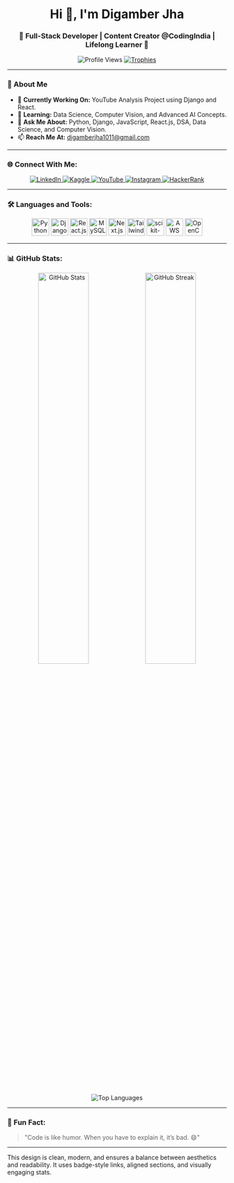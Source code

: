 <h1 align="center">Hi 👋, I'm Digamber Jha</h1>
<h3 align="center">🚀 Full-Stack Developer | Content Creator @CodingIndia | Lifelong Learner 🌟</h3>

<p align="center">
  <img src="https://komarev.com/ghpvc/?username=kumardigamberjha&label=Profile%20Views&color=0e75b6&style=flat" alt="Profile Views" />
  <a href="https://github.com/ryo-ma/github-profile-trophy">
    <img src="https://github-profile-trophy.vercel.app/?username=kumardigamberjha&row=1&column=6&theme=onedark" alt="Trophies" />
  </a>
</p>

---

### 🌟 About Me
- 🔭 **Currently Working On:** YouTube Analysis Project using Django and React.  
- 🌱 **Learning:** Data Science, Computer Vision, and Advanced AI Concepts.  
- 💬 **Ask Me About:** Python, Django, JavaScript, React.js, DSA, Data Science, and Computer Vision.  
- 📫 **Reach Me At:** [digamberjha1011@gmail.com](mailto:digamberjha1011@gmail.com)  

---

### 🌐 Connect With Me:
<p align="center">
  <a href="https://linkedin.com/in/digamber-jha-5045221a5/" target="_blank">
    <img src="https://img.shields.io/badge/LinkedIn-%230077B5.svg?style=for-the-badge&logo=linkedin&logoColor=white" alt="LinkedIn" />
  </a>
  <a href="https://kaggle.com/digamberjha" target="_blank">
    <img src="https://img.shields.io/badge/Kaggle-%23056CAB.svg?style=for-the-badge&logo=kaggle&logoColor=white" alt="Kaggle" />
  </a>
  <a href="https://www.youtube.com/channel/UCa9uMErS8bWGpy7xj1J3WuW" target="_blank">
    <img src="https://img.shields.io/badge/YouTube-%23FF0000.svg?style=for-the-badge&logo=youtube&logoColor=white" alt="YouTube" />
  </a>
  <a href="https://instagram.com/digamberjha1011/" target="_blank">
    <img src="https://img.shields.io/badge/Instagram-%23E4405F.svg?style=for-the-badge&logo=instagram&logoColor=white" alt="Instagram" />
  </a>
  <a href="https://www.hackerrank.com/kumardigamberjha" target="_blank">
    <img src="https://img.shields.io/badge/HackerRank-%2320BE80.svg?style=for-the-badge&logo=hackerrank&logoColor=white" alt="HackerRank" />
  </a>
</p>

---

### 🛠️ Languages and Tools:
<p align="center">
  <a href="https://www.python.org" target="_blank"><img src="https://cdn.jsdelivr.net/gh/devicons/devicon/icons/python/python-original.svg" alt="Python" width="40" height="40"/></a>
  <a href="https://www.djangoproject.com/" target="_blank"><img src="https://cdn.jsdelivr.net/gh/devicons/devicon/icons/django/django-original.svg" alt="Django" width="40" height="40"/></a>
  <a href="https://reactjs.org/" target="_blank"><img src="https://cdn.jsdelivr.net/gh/devicons/devicon/icons/react/react-original.svg" alt="React.js" width="40" height="40"/></a>
  <a href="https://www.mysql.com/" target="_blank"><img src="https://cdn.jsdelivr.net/gh/devicons/devicon/icons/mysql/mysql-original.svg" alt="MySQL" width="40" height="40"/></a>
  <a href="https://nextjs.org/" target="_blank"><img src="https://cdn.jsdelivr.net/gh/devicons/devicon/icons/nextjs/nextjs-original.svg" alt="Next.js" width="40" height="40"/></a>
  <a href="https://tailwindcss.com/" target="_blank"><img src="https://cdn.jsdelivr.net/gh/devicons/devicon/icons/tailwindcss/tailwindcss-plain.svg" alt="TailwindCSS" width="40" height="40"/></a>
  <a href="https://scikit-learn.org/" target="_blank"><img src="https://upload.wikimedia.org/wikipedia/commons/0/05/Scikit_learn_logo_small.svg" alt="scikit-learn" width="40" height="40"/></a>
  <a href="https://aws.amazon.com/" target="_blank"><img src="https://cdn.jsdelivr.net/gh/devicons/devicon/icons/amazonwebservices/amazonwebservices-original.svg" alt="AWS" width="40" height="40"/></a>
  <a href="https://opencv.org/" target="_blank"><img src="https://cdn.jsdelivr.net/gh/devicons/devicon/icons/opencv/opencv-original.svg" alt="OpenCV" width="40" height="40"/></a>
</p>

---

### 📊 GitHub Stats:
<p align="center">
  <img src="https://github-readme-stats.vercel.app/api?username=kumardigamberjha&show_icons=true&locale=en&theme=radical" alt="GitHub Stats" width="48%" />
  <img src="https://github-readme-streak-stats.herokuapp.com/?user=kumardigamberjha&theme=radical" alt="GitHub Streak" width="48%" />
</p>
<p align="center">
  <img src="https://github-readme-stats.vercel.app/api/top-langs?username=kumardigamberjha&show_icons=true&locale=en&layout=compact&theme=radical" alt="Top Languages" />
</p>

---

### 🌟 Fun Fact:
> "Code is like humor. When you have to explain it, it’s bad. 😄"

---

This design is clean, modern, and ensures a balance between aesthetics and readability. It uses badge-style links, aligned sections, and visually engaging stats.

